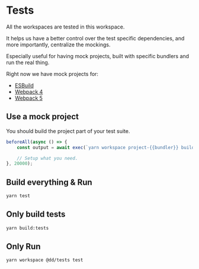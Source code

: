 # Tests

All the workspaces are tested in this workspace.

It helps us have a better control over the test specific dependencies, and more importantly, centralize the mockings.

Especially useful for having mock projects, built with specific bundlers and run the real thing.

Right now we have mock projects for:

-   [ESBuild](./src/mocks/projects/esbuild)
-   [Webpack 4](./src/mocks/projects/webpack4)
-   [Webpack 5](./src/mocks/projects/webpack5)

## Use a mock project

You should build the project part of your test suite.

```js
beforeAll(async () => {
    const output = await exec(`yarn workspace project-{{bundler}} build`);

    // Setup what you need.
}, 20000);
```

## Build everything & Run

```bash
yarn test
```

## Only build tests

```bash
yarn build:tests
```

## Only Run

```bash
yarn workspace @dd/tests test
```
